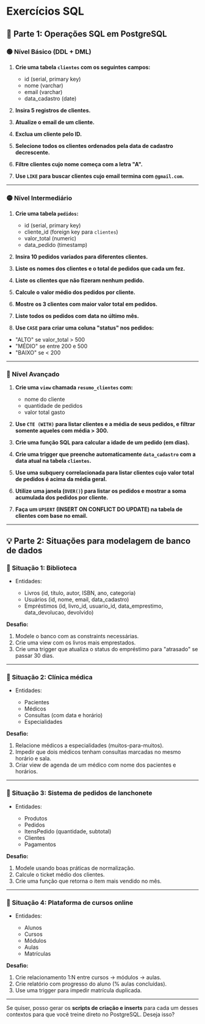 # Exercícios SQL

## 🧩 Parte 1: Operações SQL em PostgreSQL

### 🟢 Nível Básico (DDL + DML)

1. **Crie uma tabela `clientes` com os seguintes campos:**

   - id (serial, primary key)
   - nome (varchar)
   - email (varchar)
   - data_cadastro (date)

2. **Insira 5 registros de clientes.**

3. **Atualize o email de um cliente.**

4. **Exclua um cliente pelo ID.**

5. **Selecione todos os clientes ordenados pela data de cadastro decrescente.**

6. **Filtre clientes cujo nome começa com a letra "A".**

7. **Use `LIKE` para buscar clientes cujo email termina com `@gmail.com`.**

---

### 🟡 Nível Intermediário

1. **Crie uma tabela `pedidos`:**

   - id (serial, primary key)
   - cliente_id (foreign key para `clientes`)
   - valor_total (numeric)
   - data_pedido (timestamp)

2. **Insira 10 pedidos variados para diferentes clientes.**

3. **Liste os nomes dos clientes e o total de pedidos que cada um fez.**

4. **Liste os clientes que não fizeram nenhum pedido.**

5. **Calcule o valor médio dos pedidos por cliente.**

6. **Mostre os 3 clientes com maior valor total em pedidos.**

7. **Liste todos os pedidos com data no último mês.**

8. **Use `CASE` para criar uma coluna "status" nos pedidos:**

- "ALTO" se valor_total > 500
- "MÉDIO" se entre 200 e 500
- "BAIXO" se < 200

---

### 🔵 Nível Avançado

1. **Crie uma `view` chamada `resumo_clientes` com:**

   - nome do cliente
   - quantidade de pedidos
   - valor total gasto

2. **Use `CTE (WITH)` para listar clientes e a média de seus pedidos, e filtrar somente aqueles com média > 300.**

3. **Crie uma função SQL para calcular a idade de um pedido (em dias).**

4. **Crie uma trigger que preenche automaticamente `data_cadastro` com a data atual na tabela `clientes`.**

5. **Use uma subquery correlacionada para listar clientes cujo valor total de pedidos é acima da média geral.**

6. **Utilize uma janela (`OVER()`) para listar os pedidos e mostrar a soma acumulada dos pedidos por cliente.**

7. **Faça um `UPSERT` (INSERT ON CONFLICT DO UPDATE) na tabela de clientes com base no email.**

---

## 💡 Parte 2: Situações para modelagem de banco de dados

### 🧾 Situação 1: Biblioteca

- Entidades:

  - Livros (id, título, autor, ISBN, ano, categoria)
  - Usuários (id, nome, email, data_cadastro)
  - Empréstimos (id, livro_id, usuario_id, data_emprestimo, data_devolucao, devolvido)

**Desafio:**

1. Modele o banco com as constraints necessárias.
2. Crie uma view com os livros mais emprestados.
3. Crie uma trigger que atualiza o status do empréstimo para "atrasado" se passar 30 dias.

---

### 🏥 Situação 2: Clínica médica

- Entidades:

  - Pacientes
  - Médicos
  - Consultas (com data e horário)
  - Especialidades

**Desafio:**

1. Relacione médicos a especialidades (muitos-para-muitos).
2. Impedir que dois médicos tenham consultas marcadas no mesmo horário e sala.
3. Criar view de agenda de um médico com nome dos pacientes e horários.

---

### 🍔 Situação 3: Sistema de pedidos de lanchonete

- Entidades:

  - Produtos
  - Pedidos
  - ItensPedido (quantidade, subtotal)
  - Clientes
  - Pagamentos

**Desafio:**

1. Modele usando boas práticas de normalização.
2. Calcule o ticket médio dos clientes.
3. Crie uma função que retorna o item mais vendido no mês.

---

### 🏫 Situação 4: Plataforma de cursos online

- Entidades:

  - Alunos
  - Cursos
  - Módulos
  - Aulas
  - Matrículas

**Desafio:**

1. Crie relacionamento 1\:N entre cursos → módulos → aulas.
2. Crie relatório com progresso do aluno (% aulas concluídas).
3. Use uma trigger para impedir matrícula duplicada.

---

Se quiser, posso gerar os **scripts de criação e inserts** para cada um desses contextos para que você treine direto no PostgreSQL. Deseja isso?
